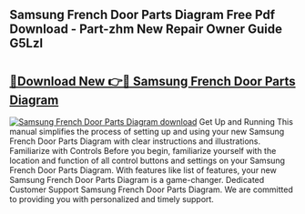 ## Samsung French Door Parts Diagram Free Pdf Download - Part-zhm New Repair Owner Guide G5Lzl

# <h2><a href="http://dfm5m0.blite.top/?on=Samsung+French+Door+Parts+Diagram">🔗Download New 👉🔴 Samsung French Door Parts Diagram</a></h2>

[![Samsung French Door Parts Diagram download](https://i.imgur.com/lujVjoI.png)](http://dfm5m0.blite.top/?on=Samsung+French+Door+Parts+Diagram)
Get Up and Running This manual simplifies the process of setting up and using your new Samsung French Door Parts Diagram with clear instructions and illustrations. Familiarize with Controls Before you begin, familiarize yourself with the location and function of all control buttons and settings on your Samsung French Door Parts Diagram. With features like list of features, your new Samsung French Door Parts Diagram is a game-changer. Dedicated Customer Support Samsung French Door Parts Diagram. We are committed to providing you with personalized and timely support.
